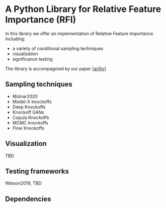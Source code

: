 # A Python Library for Relative Feature Importance (RFI)

In this library we offer an implementation of Relative Feature Importance including:

- a variety of conditional sampling techniques
- visualization
- significance testing

The library is accompagnied by our paper [[arXiv]](https://arxiv.org/abs/2007.08283)

## Sampling techniques

- Molnar2020
- Model-X knockoffs
- Deep Knockoffs
- Knockoff GANs
- Copula Knockoffs
- MCMC knockoffs
- Flow Knockoffs

## Visualization

TBD

## Testing frameworks

Watson2019, TBD


## Dependencies
